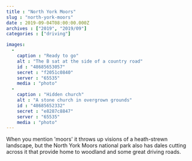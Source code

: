 ```yaml
---
title : "North York Moors"
slug : "north-york-moors"
date : 2019-09-04T08:00:00.000Z
archives : ["2019", "2019/09"]
categories : ["driving"]

images:
  -
    caption : "Ready to go"
    alt : "The B sat at the side of a country road"
    id : "48685653057"
    secret : "f2051c0840"
    server : "65535"
    media : "photo"
  -
    caption : "Hidden church"
    alt : "A stone church in overgrown grounds"
    id : "48685652332"
    secret : "e8287c8847"
    server : "65535"
    media : "photo"
---
```


When you mention 'moors' it throws up visions of a heath-strewn landscape, but the North York Moors national park also has dales cutting across it that provide home to woodland and some great driving roads.
